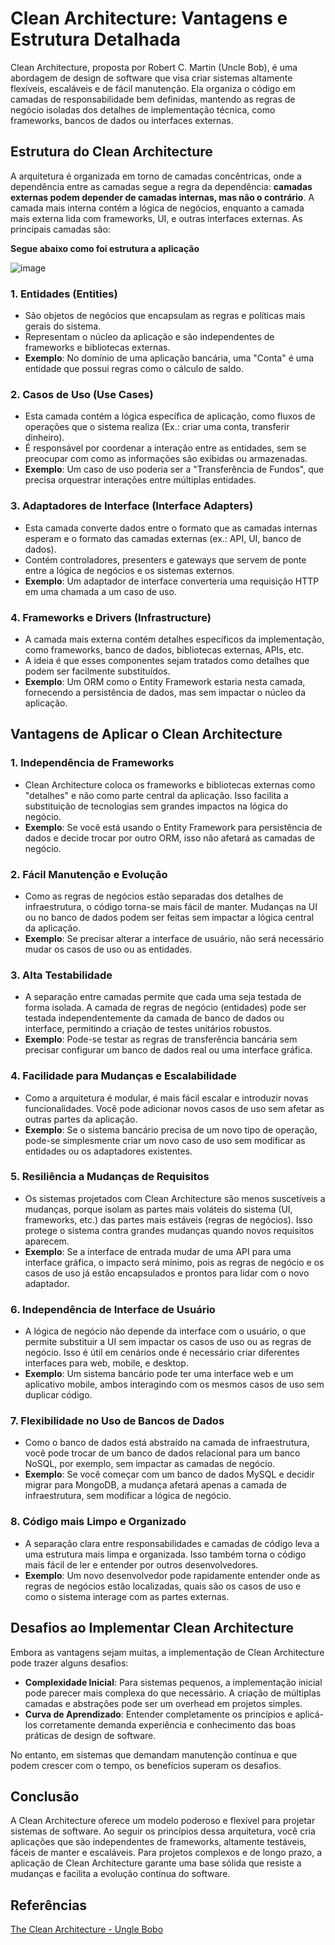 # Clean Architecture: Vantagens e Estrutura Detalhada

Clean Architecture, proposta por Robert C. Martin (Uncle Bob), é uma abordagem de design de software que visa criar sistemas altamente flexíveis, escaláveis e de fácil manutenção. Ela organiza o código em camadas de responsabilidade bem definidas, mantendo as regras de negócio isoladas dos detalhes de implementação técnica, como frameworks, bancos de dados ou interfaces externas.

## Estrutura do Clean Architecture

A arquitetura é organizada em torno de camadas concêntricas, onde a dependência entre as camadas segue a regra da dependência: **camadas externas podem depender de camadas internas, mas não o contrário**. A camada mais interna contém a lógica de negócios, enquanto a camada mais externa lida com frameworks, UI, e outras interfaces externas. As principais camadas são:

**Segue abaixo como foi estrutura a aplicação**

![image](https://github.com/fiap-8soat-tc-one/tc-backend-s2/blob/main/assets/clean-arch.png)

### 1. Entidades (Entities)

- São objetos de negócios que encapsulam as regras e políticas mais gerais do sistema.
- Representam o núcleo da aplicação e são independentes de frameworks e bibliotecas externas.
- **Exemplo**: No domínio de uma aplicação bancária, uma "Conta" é uma entidade que possui regras como o cálculo de saldo.

### 2. Casos de Uso (Use Cases)

- Esta camada contém a lógica específica de aplicação, como fluxos de operações que o sistema realiza (Ex.: criar uma conta, transferir dinheiro).
- É responsável por coordenar a interação entre as entidades, sem se preocupar com como as informações são exibidas ou armazenadas.
- **Exemplo**: Um caso de uso poderia ser a "Transferência de Fundos", que precisa orquestrar interações entre múltiplas entidades.

### 3. Adaptadores de Interface (Interface Adapters)

- Esta camada converte dados entre o formato que as camadas internas esperam e o formato das camadas externas (ex.: API, UI, banco de dados).
- Contém controladores, presenters e gateways que servem de ponte entre a lógica de negócios e os sistemas externos.
- **Exemplo**: Um adaptador de interface converteria uma requisição HTTP em uma chamada a um caso de uso.

### 4. Frameworks e Drivers (Infrastructure)

- A camada mais externa contém detalhes específicos da implementação, como frameworks, banco de dados, bibliotecas externas, APIs, etc.
- A ideia é que esses componentes sejam tratados como detalhes que podem ser facilmente substituídos.
- **Exemplo**: Um ORM como o Entity Framework estaria nesta camada, fornecendo a persistência de dados, mas sem impactar o núcleo da aplicação.

## Vantagens de Aplicar o Clean Architecture

### 1. Independência de Frameworks

- Clean Architecture coloca os frameworks e bibliotecas externas como "detalhes" e não como parte central da aplicação. Isso facilita a substituição de tecnologias sem grandes impactos na lógica do negócio.
- **Exemplo**: Se você está usando o Entity Framework para persistência de dados e decide trocar por outro ORM, isso não afetará as camadas de negócio.

### 2. Fácil Manutenção e Evolução

- Como as regras de negócios estão separadas dos detalhes de infraestrutura, o código torna-se mais fácil de manter. Mudanças na UI ou no banco de dados podem ser feitas sem impactar a lógica central da aplicação.
- **Exemplo**: Se precisar alterar a interface de usuário, não será necessário mudar os casos de uso ou as entidades.

### 3. Alta Testabilidade

- A separação entre camadas permite que cada uma seja testada de forma isolada. A camada de regras de negócio (entidades) pode ser testada independentemente da camada de banco de dados ou interface, permitindo a criação de testes unitários robustos.
- **Exemplo**: Pode-se testar as regras de transferência bancária sem precisar configurar um banco de dados real ou uma interface gráfica.

### 4. Facilidade para Mudanças e Escalabilidade

- Como a arquitetura é modular, é mais fácil escalar e introduzir novas funcionalidades. Você pode adicionar novos casos de uso sem afetar as outras partes da aplicação.
- **Exemplo**: Se o sistema bancário precisa de um novo tipo de operação, pode-se simplesmente criar um novo caso de uso sem modificar as entidades ou os adaptadores existentes.

### 5. Resiliência a Mudanças de Requisitos

- Os sistemas projetados com Clean Architecture são menos suscetíveis a mudanças, porque isolam as partes mais voláteis do sistema (UI, frameworks, etc.) das partes mais estáveis (regras de negócios). Isso protege o sistema contra grandes mudanças quando novos requisitos aparecem.
- **Exemplo**: Se a interface de entrada mudar de uma API para uma interface gráfica, o impacto será mínimo, pois as regras de negócio e os casos de uso já estão encapsulados e prontos para lidar com o novo adaptador.

### 6. Independência de Interface de Usuário

- A lógica de negócio não depende da interface com o usuário, o que permite substituir a UI sem impactar os casos de uso ou as regras de negócio. Isso é útil em cenários onde é necessário criar diferentes interfaces para web, mobile, e desktop.
- **Exemplo**: Um sistema bancário pode ter uma interface web e um aplicativo mobile, ambos interagindo com os mesmos casos de uso sem duplicar código.

### 7. Flexibilidade no Uso de Bancos de Dados

- Como o banco de dados está abstraído na camada de infraestrutura, você pode trocar de um banco de dados relacional para um banco NoSQL, por exemplo, sem impactar as camadas de negócio.
- **Exemplo**: Se você começar com um banco de dados MySQL e decidir migrar para MongoDB, a mudança afetará apenas a camada de infraestrutura, sem modificar a lógica de negócio.

### 8. Código mais Limpo e Organizado

- A separação clara entre responsabilidades e camadas de código leva a uma estrutura mais limpa e organizada. Isso também torna o código mais fácil de ler e entender por outros desenvolvedores.
- **Exemplo**: Um novo desenvolvedor pode rapidamente entender onde as regras de negócios estão localizadas, quais são os casos de uso e como o sistema interage com as partes externas.

## Desafios ao Implementar Clean Architecture

Embora as vantagens sejam muitas, a implementação de Clean Architecture pode trazer alguns desafios:

- **Complexidade Inicial**: Para sistemas pequenos, a implementação inicial pode parecer mais complexa do que necessário. A criação de múltiplas camadas e abstrações pode ser um overhead em projetos simples.
- **Curva de Aprendizado**: Entender completamente os princípios e aplicá-los corretamente demanda experiência e conhecimento das boas práticas de design de software.

No entanto, em sistemas que demandam manutenção contínua e que podem crescer com o tempo, os benefícios superam os desafios.

## Conclusão

A Clean Architecture oferece um modelo poderoso e flexível para projetar sistemas de software. Ao seguir os princípios dessa arquitetura, você cria aplicações que são independentes de frameworks, altamente testáveis, fáceis de manter e escaláveis. Para projetos complexos e de longo prazo, a aplicação de Clean Architecture garante uma base sólida que resiste a mudanças e facilita a evolução contínua do software.

## Referências

[The Clean Architecture - Ungle Bobo](https://blog.cleancoder.com/uncle-bob/2012/08/13/the-clean-architecture.html)
